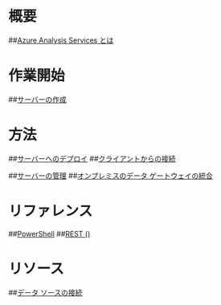 # 概要
##[Azure Analysis Services とは](analysis-services-overview.md)
# 作業開始
##[サーバーの作成](analysis-services-create-server.md)

# 方法 
##[サーバーへのデプロイ](analysis-services-deploy.md)
##[クライアントからの接続](analysis-services-connect.md)

##[サーバーの管理](analysis-services-manage.md)
##[オンプレミスのデータ ゲートウェイの統合](analysis-services-gateway.md)

# リファレンス
##[PowerShell](/powershell/resourcemanager)
##[REST ()](/rest/api/analysisservices)

# リソース
##[データ ソースの接続](analysis-services-datasource.md)


<!--HONumber=Jan17_HO1-->


